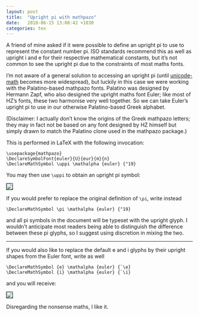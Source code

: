 ```yaml
---
layout: post
title:  "Upright pi with mathpazo"
date:   2010-06-15 13:08:42 +1030
categories: tex
---
```


<p>A friend of mine asked if it were possible to define an upright pi to use to represent the constant number pi. ISO standards recommend this as well as upright i and e for their respective mathematical constants, but it’s not common to see the upright pi due to the constraints of most maths fonts.</p>

<p>I’m not aware of a general solution to accessing an upright pi (until <a href="http://latex-alive.tumblr.com/post/665558008/unicode-math-in-a-picture">unicode-math</a> becomes more widespread), but luckily in this case we were working with the Palatino-based mathpazo fonts. Palatino was designed by Hermann Zapf, who also designed the upright maths font Euler; like most of HZ’s fonts, these two harmonise very well together. So we can take Euler’s upright pi to use in our otherwise Palatino-based Greek alphabet.</p>

<p>(Disclaimer: I actually don’t know the origins of the Greek mathpazo letters; they may in fact not be based on any font designed by HZ himself but simply drawn to match the Palatino clone used in the mathpazo package.)</p>

<p>This is performed in LaTeX with the following invocation:</p>

<pre><code>\usepackage{mathpazo}
\DeclareSymbolFont{euler}{U}{eur}{m}{n}
\DeclareMathSymbol \uppi \mathalpha {euler} {"19}
</code></pre>

<p>You may then use <code>\uppi</code> to obtain an upright pi symbol:</p>

<p><img src="uppi.png" border="1" /></p>

<p>If you would prefer to replace the original definition of <code>\pi</code>, write instead </p>

<pre><code>\DeclareMathSymbol \pi \mathalpha {euler} {"19}
</code></pre>

<p>and all pi symbols in the document will be typeset with the upright glyph. I wouldn’t anticipate most readers being able to distinguish the difference between these pi glyphs, so I suggest using discretion in mixing the two.</p>

<hr><p>If you would also like to replace the default e and i glyphs by their upright shapes from the Euler font, write as well </p>

<pre><code>\DeclareMathSymbol {e} \mathalpha {euler} {`\e}
\DeclareMathSymbol {i} \mathalpha {euler} {`\i}
</code></pre>

<p>and you will receive:</p>

<p><img src="upeipi.png" border="1" /></p>

<p>Disregarding the nonsense maths, I like it.</p>
